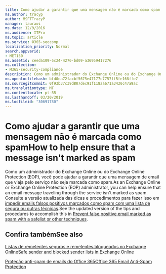 ```yaml
---
title: Como ajudar a garantir que uma mensagem não é marcada como spam
ms.author: tracyp
author: MSFTTracyP
manager: laurawi
ms.date: 12/9/2016
ms.audience: ITPro
ms.topic: article
ms.service: O365-seccomp
localization_priority: Normal
search.appverid:
- MET150
ms.assetid: ceeda109-6c24-4270-bd09-a36959417276
ms.collection:
- M365-security-compliance
description: Como um administrador do Exchange Online ou do Exchange Online Protection (EOP), você pode ajudar a garantir que uma mensagem de email que viaja pelo serviço não seja marcada como spam. Consulte a versão atualizada das dicas e procedimentos para fazer isso em impedir emails falsos positivos marcados como spam com uma lista de segura ou outras técnicas.
ms.openlocfilehash: bfd0ea72facbf5675e47177c7757ff5fe168ffe7
ms.sourcegitcommit: 0f93b37c39d807dec91f118aa671a3430c47a9ac
ms.translationtype: MT
ms.contentlocale: pt-BR
ms.lasthandoff: 03/20/2019
ms.locfileid: "30691780"
---
```

# <a name="how-to-help-ensure-that-a-message-isnt-marked-as-spam"></a><span data-ttu-id="67933-104">Como ajudar a garantir que uma mensagem não é marcada como spam</span><span class="sxs-lookup"><span data-stu-id="67933-104">How to help ensure that a message isn't marked as spam</span></span>

<span data-ttu-id="67933-105">Como um administrador do Exchange Online ou do Exchange Online Protection (EOP), você pode ajudar a garantir que uma mensagem de email que viaja pelo serviço não seja marcada como spam.</span><span class="sxs-lookup"><span data-stu-id="67933-105">As an Exchange Online or Exchange Online Protection (EOP) administrator, you can help ensure that an email message traveling through the service isn't marked as spam.</span></span> <span data-ttu-id="67933-106">Consulte a versão atualizada das dicas e procedimentos para fazer isso em [impedir emails falsos positivos marcados como spam com uma lista de segura ou outras técnicas](https://go.microsoft.com/fwlink/p/?LinkID=534224).</span><span class="sxs-lookup"><span data-stu-id="67933-106">See the updated version of the tips and procedures to accomplish this in [Prevent false positive email marked as spam with a safelist or other techniques](https://go.microsoft.com/fwlink/p/?LinkID=534224).</span></span> 
  
## <a name="see-also"></a><span data-ttu-id="67933-107">Confira também</span><span class="sxs-lookup"><span data-stu-id="67933-107">See also</span></span>

[<span data-ttu-id="67933-108">Listas de remetentes seguros e remetentes bloqueados no Exchange Online</span><span class="sxs-lookup"><span data-stu-id="67933-108">Safe sender and blocked sender lists in Exchange Online</span></span>](safe-sender-and-blocked-sender-lists-faq.md)

[<span data-ttu-id="67933-109">Proteção anti-spam de emails do Office 365</span><span class="sxs-lookup"><span data-stu-id="67933-109">Office 365 Email Anti-Spam Protection</span></span>](https://support.office.com/article/Office-365-Email-Anti-Spam-Protection-6a601501-a6a8-4559-b2e7-56b59c96a586)

